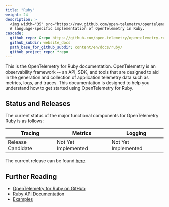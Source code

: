 ```yaml
---
title: "Ruby"
weight: 24
description: >
  <img width="35" src="https://raw.github.com/open-telemetry/opentelemetry.io/main/iconography/32x32/Ruby_SDK.svg"></img>
  A language-specific implementation of OpenTelemetry in Ruby.
cascade:
  github_repo: &repo https://github.com/open-telemetry/opentelemetry-ruby
  github_subdir: website_docs
  path_base_for_github_subdir: content/en/docs/ruby/
  github_project_repo: *repo
---
```


This is the OpenTelemetry for Ruby documentation. OpenTelemetry is an observability framework -- an API, SDK, and tools that are designed to aid in the generation and collection of application telemetry data such as metrics, logs, and traces.
This documentation is designed to help you understand how to get started using OpenTelemetry for Ruby.

## Status and Releases

The current status of the major functional components for OpenTelemetry Ruby is
as follows:

| Tracing | Metrics | Logging |
| ------- | ------- | ------- |
| Release Candidate | Not Yet Implemented | Not Yet Implemented |

The current release can be found [here][releases]

## Further Reading

- [OpenTelemetry for Ruby on GitHub][repository]
- [Ruby API Documentation][ruby-docs]
- [Examples][examples]

[repository]: https://github.com/open-telemetry/opentelemetry-ruby
[releases]: https://github.com/open-telemetry/opentelemetry-ruby/releases
[ruby-docs]: https://open-telemetry.github.io/opentelemetry-ruby/
[examples]: https://github.com/open-telemetry/opentelemetry-ruby/tree/main/examples
